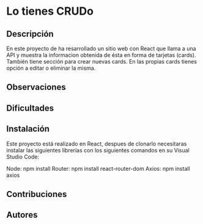 
# Lo tienes CRUDo

## Descripción
En este proyecto de ha resarrollado un sitio web con React que llama a una API y muestra la informacion obtenida de ésta en forma de tarjetas (cards). 
También tiene sección para crear nuevas cards. En las propias cards tienes opción a editar o eliminar la misma.

## Observaciones


## Dificultades



## Instalación
Este proyecto está realizado en React, despues de clonarlo necesitaras instalar las siguientes librerías con los siguientes comandos en su Visual Studio Code:

Node:		    npm install
Router:     npm install react-router-dom
Axios:      npm install axios

## Contribuciones


## Autores






